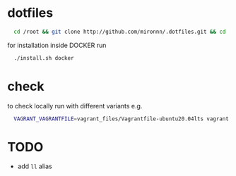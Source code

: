 # dotfiles

```bash
  cd /root && git clone http://github.com/mironnn/.dotfiles.git && cd .dotfiles &&  ./install.sh
```

for installation inside DOCKER run
```bash
  ./install.sh docker
```

# check
to check locally run with different variants
e.g.
```bash
  VAGRANT_VAGRANTFILE=vagrant_files/Vagrantfile-ubuntu20.04lts vagrant up
```

# TODO
- add `ll` alias

